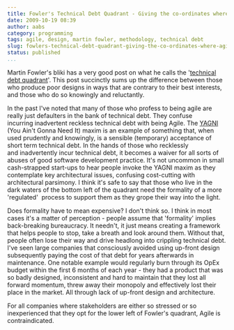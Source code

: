 ```yaml
---
title: Fowler's Technical Debt Quadrant - Giving the co-ordinates where Agile is contraindicated.
date: 2009-10-19 08:39
author: aabs
category: programming
tags: agile, design, martin fowler, methodology, technical debt
slug: fowlers-technical-debt-quadrant-giving-the-co-ordinates-where-agile-is-contraindicated
status: published
...
```


Martin Fowler's bliki has a very good post on what he calls the '[technical debt quadrant](http://martinfowler.com/bliki/TechnicalDebtQuadrant.html)'. This post succinctly sums up the difference between those who produce poor designs in ways that are contrary to their best interests, and those who do so knowingly and reluctantly.

In the past I've noted that many of those who profess to being agile are really just defaulters in the bank of technical debt. They confuse incurring inadvertent reckless technical debt with being Agile. The [YAGNI](http://en.wikipedia.org/wiki/YAGNI) (You Ain't Gonna Need It) maxim is an example of something that, when used prudently and knowingly, is a sensible (temporary) acceptance of short term technical debt. In the hands of those who recklessly and inadvertently incur technical debt, it becomes a waiver for all sorts of abuses of good software development practice. It's not uncommon in small cash-strapped start-ups to hear people invoke the YAGNI maxim as they contemplate key architectural issues, confusing cost-cutting with architectural parsimony. I think it's safe to say that those who live in the dark waters of the bottom left of the quadrant need the formality of a more 'regulated'  process to support them as they grope their way into the light.

Does formality have to mean expensive? I don't think so. I think in most cases it's a matter of perception - people assume that 'formality' implies back-breaking bureaucracy. It needn't, it just means creating a framework that helps people to stop, take a breath and look around them. Without that, people often lose their way and drive headlong into crippling technical debt. I've seen large companies that consciously avoided using up-front design subsequently paying the cost of that debt for years afterwards in maintenance. One notable example would regularly burn through its OpEx budget within the first 6 months of each year - they had a product that was so badly designed, inconsistent and hard to maintain that they lost all forward momentum, threw away their monopoly and effectively lost their place in the market. All through lack of up-front design and architecture.

For all companies where stakeholders are either so stressed or so inexperienced that they opt for the lower left of Fowler's quadrant, Agile is contraindicated.

